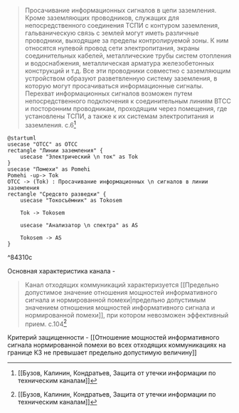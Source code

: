 
   >Просачивание информационных сигналов в цепи заземления. Кроме заземляющих проводников, служащих для непосредственного соединения ТСПИ с контуром заземления, гальваническую связь с землей могут иметь различные проводники, выходящие за пределы контролируемой зоны. К ним относятся нулевой провод сети электропитания, экраны соединительных кабелей, металлические трубы систем отопления и водоснабжения, металлическая арматура железобетонных конструкций и т.д. Все эти проводники совместно с заземляющим устройством образуют разветвленную систему заземления, в которую могут просачиваться информационные сигналы.
Перехват информационных сигналов возможен путем непосредственного подключения к соединительным линиям ВТСС и посторонним проводникам, проходящим через помещения, где установлены ТСПИ, а также к их системам электропитания и заземления.
>c.6[^2]

```plantuml
@startuml
usecase "ОТСС" as OTCC
rectangle "Линии заземления" {
	usecase "Электрический \n ток" as Tok
}
usecase "Помехи" as Pomehi
Pomehi -up-> Tok
OTCC -> (Tok) : Просачивание информационных \n сигналов в линии заземления
rectangle "Средсвто разведки" {
	usecase "Токосъёмник" as Tokosem

	Tok -> Tokosem

	usecase "Анализатор \n спектра" as AS

	Tokosem -> AS
}
```

^84310c

Основная характеристика канала - 
>Канал отходящих коммуникаций характеризуется [[Предельно допустимое значение отношения мощностей информативного сигнала и нормированной помехи|предельно допустимым значением отношения мощностей информативного сигнала и нормированной помехи]], при котором невозможен эффективный прием.
>c.104[^2]

Критерий защищенности - [[Отношение мощностей информативного сигнала нормированной помехи во всех отходящих коммуникациях на границе КЗ не превышает предельно допустимую величину]]

[^2]:[[Бузов, Калинин, Кондратьев, Защита от утечки информации по техническим каналам]]